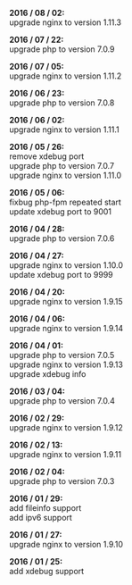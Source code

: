 **2016 / 08 / 02:**     
upgrade nginx to version 1.11.3

**2016 / 07 / 22:**     
upgrade php to version 7.0.9  

**2016 / 07 / 05:**     
upgrade nginx to version 1.11.2   

**2016 / 06 / 23:**     
upgrade php to version 7.0.8   

**2016 / 06 / 02:**     
upgrade nginx to version 1.11.1   

**2016 / 05 / 26:**     
remove xdebug port   
upgrade php to version 7.0.7   
upgrade nginx to version 1.11.0   

**2016 / 05 / 06:**   
fixbug php-fpm repeated start   
update xdebug port to 9001

**2016 / 04 / 28:**      
upgrade php to version 7.0.6   

**2016 / 04 / 27:**      
upgrade nginx to version 1.10.0  
update xdebug port to 9999

**2016 / 04 / 20:**      
upgrade nginx to version 1.9.15  

**2016 / 04 / 06:**      
upgrade nginx to version 1.9.14   

**2016 / 04 / 01:**     
upgrade php to version 7.0.5   
upgrade nginx to version 1.9.13   
upgrade xdebug info   

**2016 / 03 / 04:**     
upgrade php to version 7.0.4   

**2016 / 02 / 29:**     
upgrade nginx to version 1.9.12   

**2016 / 02 / 13:**     
upgrade nginx to version 1.9.11   

**2016 / 02 / 04:**      
upgrade php to version 7.0.3   

**2016 / 01 / 29:**     
add fileinfo support   
add ipv6 support   

**2016 / 01 / 27:**     
upgrade nginx to version 1.9.10   

**2016 / 01 / 25:**    
add xdebug support   
